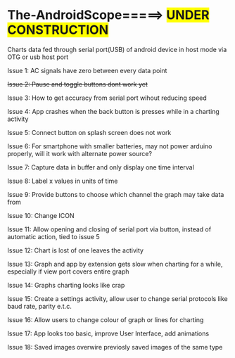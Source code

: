 # The-AndroidScope=====> <span style="background-color: #FFFF00">UNDER CONSTRUCTION</span>
Charts data fed through serial port(USB)  of android device in host mode via OTG or usb host port



<p>Issue 1:  AC signals have zero between every data point</p>
<p><strike>Issue 2:  Pause and toggle buttons dont work yet</strike></p>
<p>Issue 3:  How to get accuracy from serial port wihout reducing speed</p>
<p>Issue 4:  App crashes when the back button is presses while in a charting activity</p>
<p>Issue 5:  Connect button on splash screen does not work</p>
<p>Issue 6:  For smartphone with smaller batteries, may not power arduino properly, will it work with alternate power source?</p>
<p>Issue 7:  Capture data in buffer and only display one time interval</p>
<p>Issue 8:  Label x values in units of time</p>
<p>Issue 9:  Provide buttons to choose which channel the graph may take data from</p>
<p>Issue 10: Change ICON</p>
<p>Issue 11: Allow opening and closing of serial port via button, instead of automatic action, tied to issue 5</p>
<p>Issue 12: Chart is lost of one leaves the activity</p>
<p>Issue 13: Graph and app by extension gets slow when charting for a while, especially if view port covers entire graph</p>
<p>Issue 14: Graphs charting looks like crap</p>
<p>Issue 15: Create a settings activity, allow user to change serial protocols like baud rate, parity e.t.c.</p>
<p>Issue 16: Allow users to change colour of graph or lines for charting</p>
<p>Issue 17: App looks too basic, improve User Interface, add animations</p>
<p>Issue 18: Saved images overwire previosly saved images of the same type</p>
